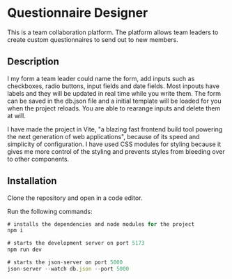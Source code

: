 # Questionnaire Designer

This is a team collaboration platform. The platform allows team leaders to create custom questionnaires to send out to new members.

## Description

I my form a team leader could name the form, add inputs such as checkboxes, radio buttons, input fields and date fields. Most inpouts have labels and they will be updated in real time while you write them.
The form can be saved in the db.json file and a initial template will be loaded for you when the project reloads.
You are able to rearange inputs and delete them at will.

I have made the project in Vite, "a blazing fast frontend build tool powering the next generation of web applications", because of its speed and simplicity of configuration.
I have used CSS modules for styling because it gives me more control of the styling and prevents styles from bleeding over to other components.

## Installation

Clone the repository and open in a code editor.

Run the following commands:

```javascript
# installs the dependencies and node modules for the project
npm i

# starts the development server on port 5173
npm run dev

# starts the json-server on port 5000
json-server --watch db.json --port 5000

```

